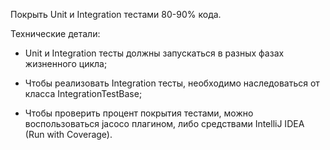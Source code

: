 Покрыть Unit и Integration тестами 80-90% кода. 

Технические детали:

- Unit и Integration тесты должны запускаться в разных фазах жизненного цикла;

- Чтобы реализовать Integration тесты, необходимо наследоваться от класса IntegrationTestBase;

- Чтобы проверить процент покрытия тестами, можно воспользоваться jacoco плагином, либо средствами IntelliJ IDEA (Run with Coverage).

